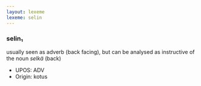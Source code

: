```yaml
---
layout: lexeme
lexeme: selin
---
```


###  selin₁

usually seen as adverb (back facing), but can be analysed as instructive of the noun *selkä* (back)
* UPOS:  ADV
* Origin:  kotus

